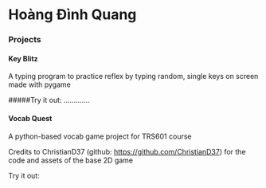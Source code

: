 ﻿# Hoàng Đình Quang

### Projects
#### Key Blitz
A typing program to practice reflex by typing random, single keys on screen made with pygame

#####Try it out: 
.............

#### Vocab Quest
A python-based vocab game project for TRS601 course

Credits to ChristianD37 (github: https://github.com/ChristianD37) for the code and assets of the base 2D game

Try it out:
